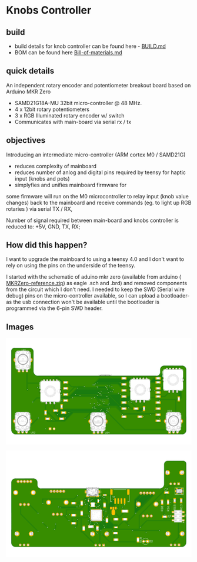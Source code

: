 # Knobs Controller

## build
* build details for knob controller can be found here - [BUILD.md](BUILD.md) 
* BOM can be found here [Bill-of-materials.md](Bill-of-materials.md)

## quick details
An independent rotary encoder and potentiometer breakout board based on Arduino MKR Zero
* SAMD21G18A-MU 32bit micro-controller @ 48 MHz. 
* 4 x 12bit rotary potentiometers
* 3 x RGB Illuminated rotary encoder w/ switch
* Communicates with main-board via serial rx / tx

## objectives
Introducing an intermediate micro-controller (ARM cortex M0 / SAMD21G) 
* reduces complexity of mainboard
* reduces number of anlog and digital pins required by teensy for haptic input (knobs and pots)
* simplyfies and unifies mainboard firmware for 

some firmware will run on the M0 microcontroller to relay input (knob value changes) back to the mainboard and receive commands (eg. to light up RGB rotaries ) via serial TX / RX, 

Number of signal required between main-board and knobs controller is reduced to: +5V, GND, TX, RX;  

## How did this happen?
I want to upgrade the mainboard to using a teensy 4.0 and I don't want to rely on using the pins on the underside of the teensy. 

I started with the schematic of aduino mkr zero (available from arduino ( [MKRZero-reference.zip](https://content.arduino.cc/assets/MKRZero-reference.zip)) as eagle .sch and .brd) and removed components from the circuit which I don't need. I needed to keep the SWD (Serial wire debug) pins on the micro-controller available, so I can upload a bootloader- as the usb connection won't be available until the bootloader is programmed via the 6-pin SWD header.

## Images

![top view](images/Knob_controller_top_view.png)

![bottom view](images/Knob_controller_bottom_view.png)
